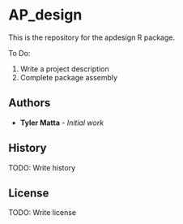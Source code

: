 # AP_design

This is the repository for the apdesign R package.

To Do: 
1. Write a project description
2. Complete package assembly


## Authors

* **Tyler Matta** - *Initial work*

## History

TODO: Write history

## License

TODO: Write license

